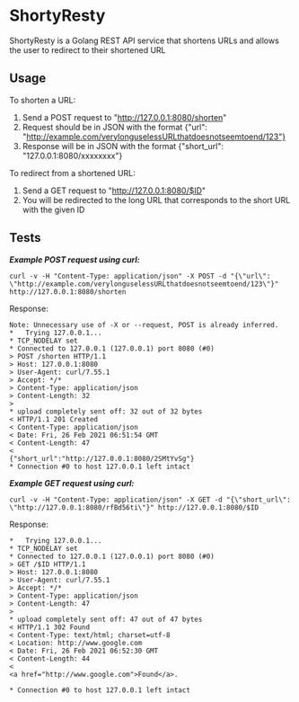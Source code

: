 # ShortyResty
ShortyResty is a Golang REST API service that shortens URLs and allows the user to redirect to their shortened URL

## Usage
To shorten a URL:
1. Send a POST request to "http://127.0.0.1:8080/shorten"
2. Request should be in JSON with the format {"url": "http://example.com/verylonguselessURLthatdoesnotseemtoend/123"}
3. Response will be in JSON with the format {"short_url": "127.0.0.1:8080/xxxxxxxx"}

To redirect from a shortened URL:
1. Send a GET request to "http://127.0.0.1:8080/$ID"
2. You will be redirected to the long URL that corresponds to the short URL with the given ID

## Tests
_**Example POST request using curl:**_
```
curl -v -H "Content-Type: application/json" -X POST -d "{\"url\": \"http://example.com/verylonguselessURLthatdoesnotseemtoend/123\"}" http://127.0.0.1:8080/shorten
```
Response:
```
Note: Unnecessary use of -X or --request, POST is already inferred.
*   Trying 127.0.0.1...
* TCP_NODELAY set
* Connected to 127.0.0.1 (127.0.0.1) port 8080 (#0)
> POST /shorten HTTP/1.1
> Host: 127.0.0.1:8080
> User-Agent: curl/7.55.1
> Accept: */*
> Content-Type: application/json
> Content-Length: 32
>
* upload completely sent off: 32 out of 32 bytes
< HTTP/1.1 201 Created
< Content-Type: application/json
< Date: Fri, 26 Feb 2021 06:51:54 GMT
< Content-Length: 47
<
{"short_url":"http://127.0.0.1:8080/2SMtYvSg"}
* Connection #0 to host 127.0.0.1 left intact
```


_**Example GET request using curl:**_
``` 
curl -v -H "Content-Type: application/json" -X GET -d "{\"short_url\": \"http://127.0.0.1:8080/rfBd56ti\"}" http://127.0.0.1:8080/$ID
```
Response:
```
*   Trying 127.0.0.1...
* TCP_NODELAY set
* Connected to 127.0.0.1 (127.0.0.1) port 8080 (#0)
> GET /$ID HTTP/1.1
> Host: 127.0.0.1:8080
> User-Agent: curl/7.55.1
> Accept: */*
> Content-Type: application/json
> Content-Length: 47
>
* upload completely sent off: 47 out of 47 bytes
< HTTP/1.1 302 Found
< Content-Type: text/html; charset=utf-8
< Location: http://www.google.com
< Date: Fri, 26 Feb 2021 06:52:30 GMT
< Content-Length: 44
<
<a href="http://www.google.com">Found</a>.

* Connection #0 to host 127.0.0.1 left intact
```
